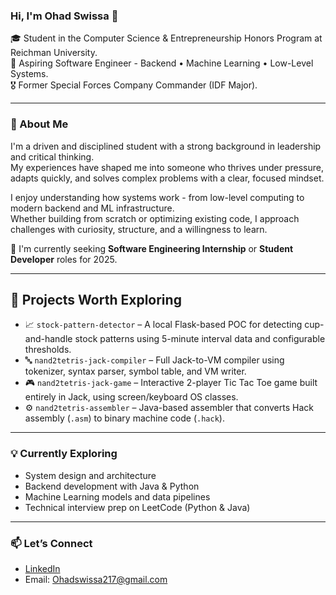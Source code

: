 ### Hi, I'm Ohad Swissa 👋

🎓 Student in the Computer Science & Entrepreneurship Honors Program at Reichman University.  
🎯 Aspiring Software Engineer - Backend • Machine Learning • Low-Level Systems.  
🎖 Former Special Forces Company Commander (IDF Major).

---

### 🚀 About Me

I'm a driven and disciplined student with a strong background in leadership and critical thinking.  
My experiences have shaped me into someone who thrives under pressure, adapts quickly, and solves complex problems with a clear, focused mindset.

I enjoy understanding how systems work - from low-level computing to modern backend and ML infrastructure.  
Whether building from scratch or optimizing existing code, I approach challenges with curiosity, structure, and a willingness to learn.

📌 I'm currently seeking **Software Engineering Internship** or **Student Developer** roles for 2025.

---

## 🔧 Projects Worth Exploring
- 📈 `stock-pattern-detector` – A local Flask-based POC for detecting cup-and-handle stock patterns using 5-minute interval data and configurable thresholds.
- 🔤 `nand2tetris-jack-compiler` – Full Jack-to-VM compiler using tokenizer, syntax parser, symbol table, and VM writer.    
- 🎮 `nand2tetris-jack-game` – Interactive 2-player Tic Tac Toe game built entirely in Jack, using screen/keyboard OS classes.
- ⚙️ `nand2tetris-assembler` – Java-based assembler that converts Hack assembly (`.asm`) to binary machine code (`.hack`).       
 

---

### 💡 Currently Exploring

- System design and architecture  
- Backend development with Java & Python  
- Machine Learning models and data pipelines  
- Technical interview prep on LeetCode (Python & Java)

---

### 📫 Let’s Connect

- [LinkedIn](https://www.linkedin.com/in/ohad-swissa-54728a2a6)  
- Email: Ohadswissa217@gmail.com

<!---
ohadswissa/ohadswissa is a ✨ special ✨ repository because its `README.md` (this file) appears on your GitHub profile.
You can click the Preview link to take a look at your changes.
--->
